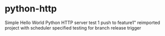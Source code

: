 # python-http
Simple Hello World Python HTTP server
test 1 push to feature1" 
reimported project with scheduler specified
testing for branch release trigger
